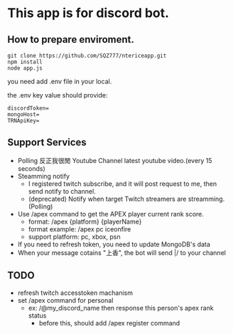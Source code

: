 # This app is for discord bot.

## How to prepare enviroment.

```command
git clone https://github.com/SQZ777/ntericeapp.git
npm install
node app.js
```

you need add .env file in your local.

the .env key value should provide:

```
discordToken=
mongoHost=
TRNApiKey=
```

## Support Services

- Polling 反正我很閒 Youtube Channel latest youtube video.(every 15 seconds)
- Steamming notify
  - I registered twitch subscribe, and it will post request to me, then send notify to channel.
  - (deprecated) Notify when target Twitch streamers are streamming.(Polling)
- Use /apex command to get the APEX player current rank score.
  - format: /apex {platform} {playerName}
  - format example: /apex pc iceonfire
  - support platform: pc, xbox, psn
- If you need to refresh token, you need to update MongoDB's data
- When your message cotains "上香", the bot will send \|/ to your channel

## TODO

- refresh twitch accesstoken machanism
- set /apex command for personal
  - ex: /@my_discord_name then response this person's apex rank status
    - before this, should add /apex register command
